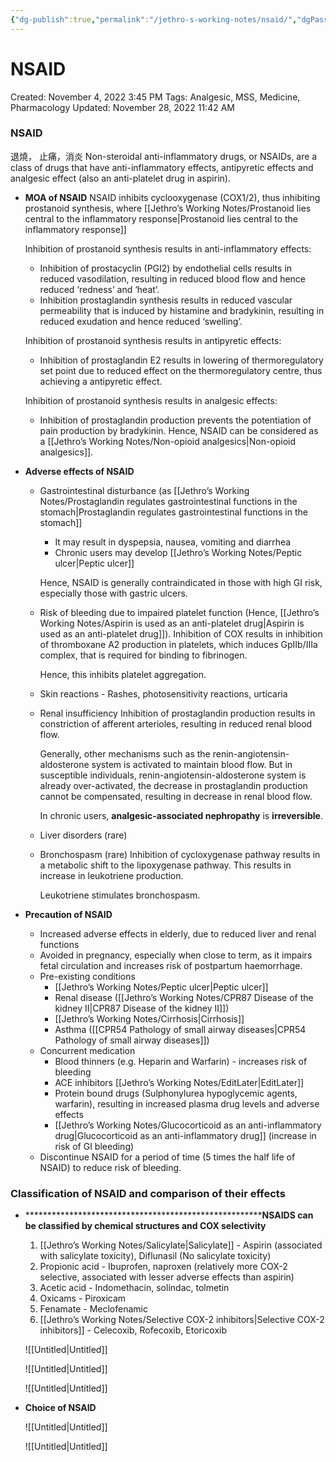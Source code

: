 ```yaml
---
{"dg-publish":true,"permalink":"/jethro-s-working-notes/nsaid/","dgPassFrontmatter":true}
---
```



# NSAID

Created: November 4, 2022 3:45 PM
Tags: Analgesic, MSS, Medicine, Pharmacology
Updated: November 28, 2022 11:42 AM

### NSAID
退燒， 止痛，消炎
Non-steroidal anti-inflammatory drugs, or NSAIDs, are a class of drugs that have anti-inflammatory effects, antipyretic effects and analgesic effect (also an anti-platelet drug in aspirin).

- ************************MOA of NSAID************************
    NSAID inhibits cyclooxygenase (COX1/2), thus inhibiting prostanoid synthesis, where [[Jethro’s Working Notes/Prostanoid lies central to the inflammatory response\|Prostanoid lies central to the inflammatory response]]
    
    Inhibition of prostanoid synthesis results in anti-inflammatory effects:
    - Inhibition of prostacyclin (PGI2) by endothelial cells results in reduced vasodilation, resulting in reduced blood flow and hence reduced ‘redness’ and ‘heat’.
    - Inhibition prostaglandin synthesis results in reduced vascular permeability that is induced by histamine and bradykinin, resulting in reduced exudation and hence reduced ‘swelling’.
    
    Inhibition of prostanoid synthesis results in antipyretic effects:
    - Inhibition of prostaglandin E2 results in lowering of thermoregulatory set point due to reduced effect on the thermoregulatory centre, thus achieving a antipyretic effect.
    
    Inhibition of prostanoid synthesis results in analgesic effects:
    - Inhibition of prostaglandin production prevents the potentiation of pain production by bradykinin. Hence, NSAID can be considered as a [[Jethro’s Working Notes/Non-opioid analgesics\|Non-opioid analgesics]].
- **********************************************Adverse effects of NSAID**********************************************
    - Gastrointestinal disturbance (as [[Jethro’s Working Notes/Prostaglandin regulates gastrointestinal functions in the stomach\|Prostaglandin regulates gastrointestinal functions in the stomach]]
        - It may result in dyspepsia, nausea, vomiting and diarrhea
        - Chronic users may develop [[Jethro’s Working Notes/Peptic ulcer\|Peptic ulcer]]
        
        Hence, NSAID is generally contraindicated in those with high GI risk, especially those with gastric ulcers.
    - Risk of bleeding due to impaired platelet function (Hence, [[Jethro’s Working Notes/Aspirin is used as an anti-platelet drug\|Aspirin is used as an anti-platelet drug]]).
        Inhibition of COX results in inhibition of thromboxane A2 production in platelets, which induces GpIIb/IIIa complex, that is required for binding to fibrinogen.
        
        Hence, this inhibits platelet aggregation.
    - Skin reactions - Rashes, photosensitivity reactions, urticaria
    - Renal insufficiency
        Inhibition of prostaglandin production results in constriction of afferent arterioles, resulting in reduced renal blood flow.
        
        Generally, other mechanisms such as the renin-angiotensin-aldosterone system is activated to maintain blood flow. But in susceptible individuals, renin-angiotensin-aldosterone system is already over-activated, the decrease in prostaglandin production cannot be compensated, resulting in decrease in renal blood flow.
        
        In chronic users, **********analgesic-associated nephropathy********** is ************************irreversible************************.
    - Liver disorders (rare)
    - Bronchospasm (rare)
        Inhibition of cycloxygenase pathway results in a metabolic shift to the lipoxygenase pathway. This results in increase in leukotriene production.
        
        Leukotriene stimulates bronchospasm.
- **************************************Precaution of NSAID**************************************
    - Increased adverse effects in elderly, due to reduced liver and renal functions
    - Avoided in pregnancy, especially when close to term, as it impairs fetal circulation and increases risk of postpartum haemorrhage.
    - Pre-existing conditions
        - [[Jethro’s Working Notes/Peptic ulcer\|Peptic ulcer]]
        - Renal disease ([[Jethro’s Working Notes/CPR87 Disease of the kidney II\|CPR87 Disease of the kidney II]])
        - [[Jethro’s Working Notes/Cirrhosis\|Cirrhosis]]
        - Asthma ([[CPR54  Pathology of small airway diseases\|CPR54  Pathology of small airway diseases]])
    - Concurrent medication
        - Blood thinners (e.g. Heparin and Warfarin) - increases risk of bleeding
        - ACE inhibitors [[Jethro’s Working Notes/EditLater\|EditLater]]
        - Protein bound drugs (Sulphonylurea hypoglycemic agents, warfarin), resulting in increased plasma drug levels and adverse effects
        - [[Jethro’s Working Notes/Glucocorticoid as an anti-inflammatory drug\|Glucocorticoid as an anti-inflammatory drug]]  (increase in risk of GI bleeding)
    - Discontinue NSAID for a period of time (5 times the half life of NSAID) to reduce risk of bleeding.
### Classification of NSAID and comparison of their effects
- ************************************************************************************************************************************NSAIDS can be classified by chemical structures and COX selectivity******************************************************************************
    1. [[Jethro’s Working Notes/Salicylate\|Salicylate]] - Aspirin (associated with salicylate toxicity), Diflunasil (No salicylate toxicity)
    2. Propionic acid - Ibuprofen, naproxen (relatively more COX-2 selective, associated with lesser adverse effects than aspirin)
    3. Acetic acid - Indomethacin, solindac, tolmetin
    4. Oxicams - Piroxicam
    5. Fenamate - Meclofenamic
    6. [[Jethro’s Working Notes/Selective COX-2 inhibitors\|Selective COX-2 inhibitors]] - Celecoxib, Rofecoxib, Etoricoxib
    
    ![[Untitled\|Untitled]]
    
    ![[Untitled\|Untitled]]
    
    ![[Untitled\|Untitled]]
- ******************************Choice of NSAID******************************
    
    ![[Untitled\|Untitled]]
    
    ![[Untitled\|Untitled]]